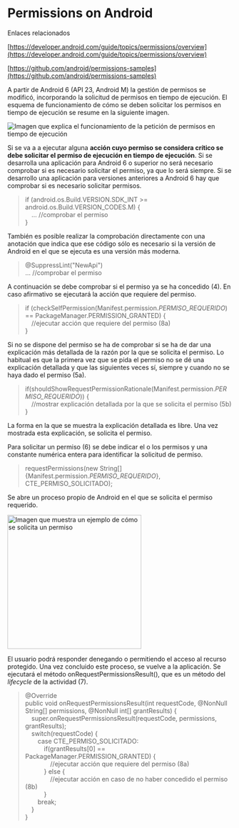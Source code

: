 # Permissions on Android

Enlaces relacionados

[https://developer.android.com/guide/topics/permissions/overview](https://developer.android.com/guide/topics/permissions/overview)

[https://github.com/android/permissions-samples](https://github.com/android/permissions-samples)

A partir de Android 6 (API 23, Android M) la gestión de permisos se modificó, incorporando la solicitud de permisos en tiempo de ejecución.
El esquema de funcionamiento de cómo se deben solicitar los permisos en tiempo de ejecución se resume en la siguiente imagen.

![Imagen que explica el funcionamiento de la petición de permisos en tiempo de ejecución](https://developer.android.com/images/training/permissions/workflow-runtime.svg)

Si se va a a ejecutar alguna **acción cuyo permiso se considera crítico se debe solicitar el permiso de ejecución en tiempo de ejecución**.
Si se desarrolla una aplicación para Android 6 o superior no será necesario comprobar si es necesario solicitar el permiso, ya que lo será siempre.
Si se desarrollo una aplicación para versiones anteriores a Android 6 hay que comprobar si es necesario solicitar permisos.

> if (android.os.Build.VERSION.SDK_INT >= android.os.Build.VERSION_CODES.M) {  
 ... //comprobar el permiso  
}

También es posible realizar la comprobación directamente con una anotación que indica que ese código sólo es necesario si la versión de Android en el que se ejecuta
es una versión más moderna.

> @SuppressLint("NewApi")  
... //comprobar el permiso

A continuación se debe comprobar si el permiso ya se ha concedido (4). En caso afirmativo se ejecutará la acción que requiere del permiso.

> if (checkSelfPermission(Manifest.permission.*PERMISO_REQUERIDO*) == PackageManager.PERMISSION_GRANTED) {  
 //ejecutar acción que requiere del permiso (8a)  
}

Si no se dispone del permiso se ha de comprobar si se ha de dar una explicación más detallada de la razón por la que se solicita el permiso.
Lo habitual es que la primera vez que se pida el permiso no se dé una explicación detallada y que las siguientes veces sí, siempre y cuando
no se haya dado el permiso (5a).

> if(shouldShowRequestPermissionRationale(Manifest.permission.*PERMISO_REQUERIDO*)) {  
 //mostrar explicación detallada por la que se solicita el permiso (5b)  
}

La forma en la que se muestra la explicación detallada es libre. Una vez mostrada esta explicación, se solicita el permiso.

Para solicitar un permiso (6) se debe indicar el o los permisos y una constante numérica entera para identificar la solicitud de permiso.

> requestPermissions(new String[]{Manifest.permission.*PERMISO_REQUERIDO*}, CTE_PERMISO_SOLICITADO);

Se abre un proceso propio de Android en el que se solicita el permiso requerido.

<img src="https://developer.android.com/images/training/permissions/one-time-prompt.svg" alt="Imagen que muestra un ejemplo de cómo se solicita un permiso" width="300"/>

El usuario podrá responder denegando o permitiendo el acceso al
recurso protegido. Una vez concluido este proceso, se vuelve a la aplicación. Se ejecutará el método onRequestPermissionsResult(), que es un
método del *lifecycle* de la actividad (7).

> @Override  
public void onRequestPermissionsResult(int requestCode, @NonNull String[] permissions, @NonNull int[] grantResults) {  
 super.onRequestPermissionsResult(requestCode, permissions, grantResults);  
 switch(requestCode) {  
  case CTE_PERMISO_SOLICITADO:  
   if(grantResults[0] == PackageManager.PERMISSION_GRANTED) {  
    //ejecutar acción que requiere del permiso (8a)  
   } else {  
    //ejecutar acción en caso de no haber concedido el permiso (8b)  
   }  
  break;  
 }  
}

